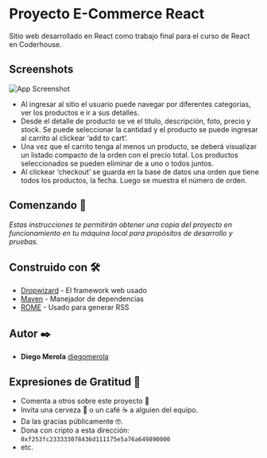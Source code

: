 # Proyecto E-Commerce React

Sitio web desarrollado en React como trabajo final para el curso de React en Coderhouse. 

## Screenshots

![App Screenshot](https://via.placeholder.com/468x300?text=App+Screenshot+Here)

* Al ingresar al sitio el usuario puede navegar por diferentes categorias, ver los productos e ir a sus detalles.
* Desde el detalle de producto se ve el titulo, descripción, foto, precio y stock. Se puede seleccionar la cantidad y el producto se puede ingresar al 
carrito al clickear ‘add to cart‘.
* Una vez que el carrito tenga al menos un producto, se deberá visualizar un
listado compacto de la orden con el precio total. Los productos seleccionados se pueden eliminar de a uno o todos juntos.
* Al clickear ‘checkout’ se guarda en la base de datos una orden que
tiene todos los productos, la fecha. Luego se muestra el número de orden.



## Comenzando 🚀

_Estas instrucciones te permitirán obtener una copia del proyecto en funcionamiento en tu máquina local para propósitos de desarrollo y pruebas._

## Construido con 🛠️

* [Dropwizard](http://www.dropwizard.io/1.0.2/docs/) - El framework web usado
* [Maven](https://maven.apache.org/) - Manejador de dependencias
* [ROME](https://rometools.github.io/rome/) - Usado para generar RSS

## Autor ✒️

* **Diego Merola** [diegomerola](https://github.com/diegomerola)

## Expresiones de Gratitud 🎁

* Comenta a otros sobre este proyecto 📢
* Invita una cerveza 🍺 o un café ☕ a alguien del equipo. 
* Da las gracias públicamente 🤓.
* Dona con cripto a esta dirección: `0xf253fc233333078436d111175e5a76a649890000`
* etc.
